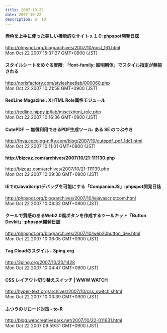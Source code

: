 ```yaml
---
title: 2007-10-22
date: 2007-10-22
description: B! 10
---
```


#### 赤色を上手に使った美しい機能的なサイトｘ１０:phpspot開発日誌
http://phpspot.org/blog/archives/2007/10/post_161.html<br>
Mon Oct 22 2007 15:37:27 GMT+0900 (JST)<br>


#### スタイルシートをめぐる冒険: 「font-family: 細明朝体」でスタイル指定が無視される
http://norisfactory.com/stylesheetlab/000060.php<br>
Mon Oct 22 2007 10:21:58 GMT+0900 (JST)<br>


#### RedLine Magazine : XHTML Role属性モジュール
http://redline.hippy.jp/lab/misc/xhtml_role.php<br>
Mon Oct 22 2007 10:16:36 GMT+0900 (JST)<br>


#### CutePDF － 無償利用できるPDF生成ツール: ある SE のつぶやき
http://fnya.cocolog-nifty.com/blog/2007/10/cutepdf_pdf_1dc1.html<br>
Mon Oct 22 2007 10:11:01 GMT+0900 (JST)<br>


#### http://bizcaz.com/archives/2007/10/21-111130.php
http://bizcaz.com/archives/2007/10/21-111130.php<br>
Mon Oct 22 2007 10:09:38 GMT+0900 (JST)<br>


#### IEでのJavaScriptデバッグを可能にする「CompanionJS」:phpspot開発日誌
http://phpspot.org/blog/archives/2007/10/iejavascriptcom.html<br>
Mon Oct 22 2007 10:08:32 GMT+0900 (JST)<br>


#### クールで質感のあるWeb2.0風ボタンを作成するツールキット「Button Devkit」:phpspot開発日誌
http://phpspot.org/blog/archives/2007/10/web20button_dev.html<br>
Mon Oct 22 2007 10:06:05 GMT+0900 (JST)<br>


#### Tag Cloudのスタイル - 3ping.org
http://3ping.org/2007/10/20/1428<br>
Mon Oct 22 2007 10:04:47 GMT+0900 (JST)<br>


#### CSS レイアウト切り替えスイッチ | WWW WATCH
http://hyper-text.org/archives/2007/10/css_switch.shtml<br>
Mon Oct 22 2007 10:03:39 GMT+0900 (JST)<br>


#### ふつうのリロード対策 - to-R
http://blog.webcreativepark.net/2007/10/22-011631.html<br>
Mon Oct 22 2007 09:59:31 GMT+0900 (JST)<br>



